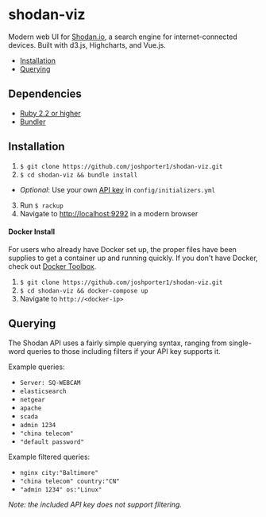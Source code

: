 # shodan-viz
Modern web UI for [Shodan.io](https://www.shodan.io/), a search engine for internet-connected devices. Built with d3.js, Highcharts, and Vue.js.

* [Installation](#installation)
* [Querying](#querying)

## Dependencies
* [Ruby 2.2 or higher](https://www.ruby-lang.org/en/documentation/installation/)
* [Bundler](http://bundler.io/)

## Installation
1. `$ git clone https://github.com/joshporter1/shodan-viz.git`
2. `$ cd shodan-viz && bundle install`
  * _Optional_: Use your own [API key](https://account.shodan.io/register) in `config/initializers.yml`
3. Run `$ rackup`
4. Navigate to [http://localhost:9292](http://localhost:9292) in a modern browser

#### Docker Install
For users who already have Docker set up, the proper files have been supplies to get a container up and running quickly. If you don't have Docker, check out [Docker Toolbox](https://www.docker.com/products/docker-toolbox).

1. `$ git clone https://github.com/joshporter1/shodan-viz.git`
2. `$ cd shodan-viz && docker-compose up`
3. Navigate to `http://<docker-ip>`

## Querying
The Shodan API uses a fairly simple querying syntax, ranging from single-word queries to those including filters if your API key supports it.

Example queries:
* `Server: SQ-WEBCAM`
* `elasticsearch`
* `netgear`
* `apache`
* `scada`
* `admin 1234`
* `"china telecom"`
* `"default password"`

Example filtered queries:
* `nginx city:"Baltimore"`
* `"china telecom" country:"CN"`
* `"admin 1234" os:"Linux"`


_Note: the included API key does not support filtering._
